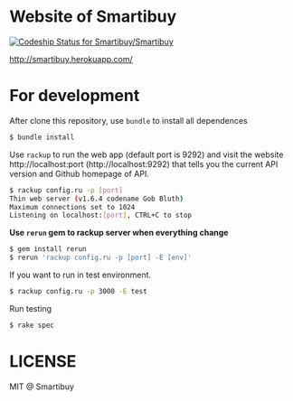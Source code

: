 Website of Smartibuy
==
[ ![Codeship Status for Smartibuy/Smartibuy](https://codeship.com/projects/ecd007a0-78aa-0133-9d23-42fad4cc0ef7/status?branch=master)](https://codeship.com/projects/118591)

http://smartibuy.herokuapp.com/

For development
==

After clone this repository, use `bundle` to install all dependences

```sh
$ bundle install
```
Use `rackup` to run the web app  (default port is 9292)
and visit the website http://localhost:port (http://localhost:9292)
that tells you the current API version and Github homepage of API.

```sh
$ rackup config.ru -p [port]
Thin web server (v1.6.4 codename Gob Bluth)
Maximum connections set to 1024
Listening on localhost:[port], CTRL+C to stop
```
**Use `rerun` gem to rackup server when everything change**
```sh
$ gem install rerun
$ rerun 'rackup config.ru -p [port] -E [env]'
```

If you want to run in test environment.
```sh
$ rackup config.ru -p 3000 -E test
```

Run testing

```sh
$ rake spec
```

LICENSE
==
MIT @ Smartibuy
